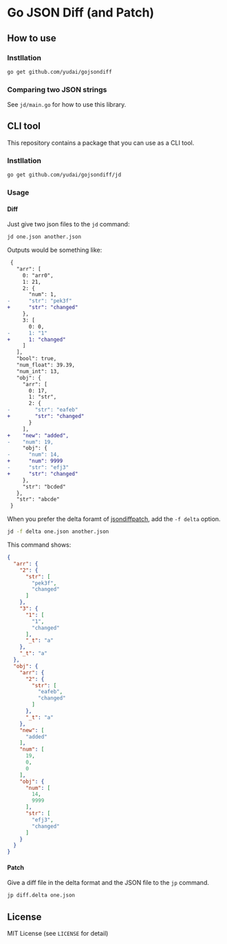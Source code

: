 # Go JSON Diff (and Patch)

## How to use

### Instllation

```sh
go get github.com/yudai/gojsondiff
```

### Comparing two JSON strings

See `jd/main.go` for how to use this library.


## CLI tool

This repository contains a package that you can use as a CLI tool.

### Instllation

```sh
go get github.com/yudai/gojsondiff/jd
```

### Usage

#### Diff

Just give two json files to the `jd` command:

```sh
jd one.json another.json
```

Outputs would be something like:

```diff
 {
   "arr": [
     0: "arr0",
     1: 21,
     2: {
       "num": 1,
-      "str": "pek3f"
+      "str": "changed"
     },
     3: [
       0: 0,
-      1: "1"
+      1: "changed"
     ]
   ],
   "bool": true,
   "num_float": 39.39,
   "num_int": 13,
   "obj": {
     "arr": [
       0: 17,
       1: "str",
       2: {
-        "str": "eafeb"
+        "str": "changed"
       }
     ],
+    "new": "added",
-    "num": 19,
     "obj": {
-      "num": 14,
+      "num": 9999
-      "str": "efj3"
+      "str": "changed"
     },
     "str": "bcded"
   },
   "str": "abcde"
 }
```

When you prefer the delta foramt of [jsondiffpatch](https://github.com/benjamine/jsondiffpatch), add the `-f delta` option.

```sh
jd -f delta one.json another.json
```

This command shows:

```json
{
  "arr": {
    "2": {
      "str": [
        "pek3f",
        "changed"
      ]
    },
    "3": {
      "1": [
        "1",
        "changed"
      ],
      "_t": "a"
    },
    "_t": "a"
  },
  "obj": {
    "arr": {
      "2": {
        "str": [
          "eafeb",
          "changed"
        ]
      },
      "_t": "a"
    },
    "new": [
      "added"
    ],
    "num": [
      19,
      0,
      0
    ],
    "obj": {
      "num": [
        14,
        9999
      ],
      "str": [
        "efj3",
        "changed"
      ]
    }
  }
}
```

#### Patch

Give a diff file in the delta format and the JSON file to the `jp` command.

```sh
jp diff.delta one.json
```


## License

MIT License (see `LICENSE` for detail)
